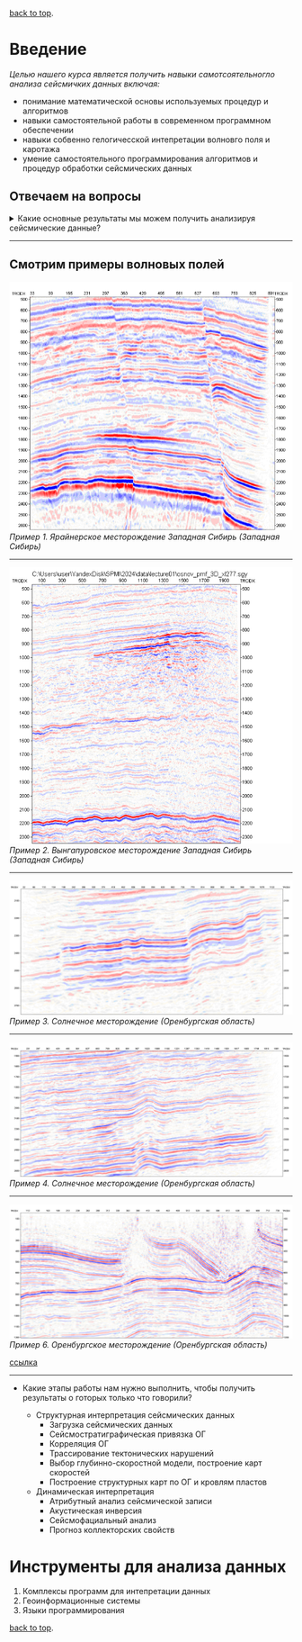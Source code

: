 [back to top](https://ekimenkoav.github.io/aboutmyself/index.html).

# Введение

*Целью нашего курса является получить навыки самотсоятельногло анализа сейсмичких данных включая:*
* понимание математической основы используемых процедур и алгоритмов
* навыки самостоятельной работы в современном программном обеспечении
* навыки собвенно гелогичесской интепретации волновго поля и каротажа
* умение самостоятельного программирования алгоритмов и процедур обработки сейсмических данных

## Отвечаем на вопросы

<details close>
  <summary> Какие основные результаты мы можем получить анализируя сейсмические данные? </summary>

морфология горизонтов...
упругие свойства горных пород...
положение разрывных нарушений...
тип насыщения...
фациальные условия (литологические границы, отдельные геологические объекты)


</details>





***

## Смотрим примеры волновых полей

![Пример 1. Ярайнерское месторождение Западная Сибирь (Западная Сибирь)](img/UjOb_1835_100dpi.bmp)
*Пример 1. Ярайнерское месторождение Западная Сибирь (Западная Сибирь)*

***

![Пример 2. Вынгапуровское месторождение Западная Сибирь (Западная Сибирь)](img/osnov_pmf_3D_xl277_100dpi.bmp)
*Пример 2. Вынгапуровское месторождение Западная Сибирь (Западная Сибирь)*

***

![Пример 3. Солнечное месторождение (Оренбургская область)](img/36_FastTrack2_3D_2197_100dpi.bmp)
*Пример 3. Солнечное месторождение (Оренбургская область)*

***

![Пример 4. Солнечное месторождение (Оренбургская область)](img/36_FastTrack2_3D_3945_100dpi.bmp)
*Пример 4. Солнечное месторождение (Оренбургская область)*

***

![Пример 5. Оренбургское месторождение (Оренбургская область)](img/ORENBURG_cub_after_PSDM_3D_1809_100dpi.bmp)
*Пример 6. Оренбургское месторождение (Оренбургская область)*


[ссылка](https://disk.yandex.ru/d/Mf64TEE_2Jy4oA)

***



* Какие этапы работы нам нужно выполнить, чтобы получить результаты о готорых только что говорили?
	
	* Структурная интерпретация сейсмических данных
		* Загрузка сейсмических данных
		* Сейсмостратиграфическая привязка ОГ
		* Корреляция ОГ
		* Трассирование тектонических нарушений
		* Выбор глубинно-скоростной модели, построение карт скоростей
		* Построение структурных карт по ОГ и кровлям пластов
	* Динамическая интерпретация
		* Атрибутный анализ сейсмической записи 
		* Акустическая инверсия
		* Сейсмофациальный анализ
		* Прогноз коллекторских свойств




# Инструменты для анализа данных
1. Комплексы программ для интепретации данных
2. Геоинформационные системы
3. Языки программирования

[back to top](./index.html).